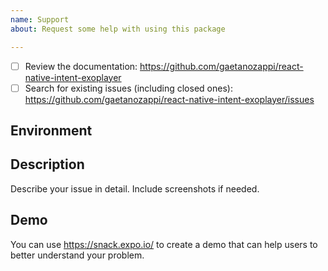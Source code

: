 ```yaml
---
name: Support
about: Request some help with using this package

---
```


<!-- Requirements: please go through this checklist before opening a new issue -->
  - [ ] Review the documentation: https://github.com/gaetanozappi/react-native-intent-exoplayer
  - [ ] Search for existing issues (including closed ones): https://github.com/gaetanozappi/react-native-intent-exoplayer/issues

<!-- Describe your environment (OS, target platform, react-native-intent-exoplayer version etc.) -->
## Environment

<!-- Describe what you want to do and what you have tried. -->
## Description
Describe your issue in detail. Include screenshots if needed.

## Demo
You can use https://snack.expo.io/ to create a demo that can help users to better understand your problem.
